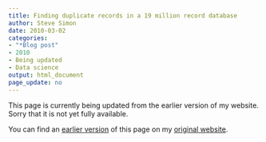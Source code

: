 ```yaml
---
title: Finding duplicate records in a 19 million record database
author: Steve Simon
date: 2010-03-02
categories:
- "*Blog post"
- 2010
- Being updated
- Data science
output: html_document
page_update: no
---
```


This page is currently being updated from the earlier version of my website. Sorry that it is not yet fully available.

<!---More--->

You can find an [earlier version][sim1] of this page on my [original website][sim2].

[sim1]: http://www.pmean.com/10/DuplicateRecords.html
[sim2]: http://www.pmean.com/original_site.html
